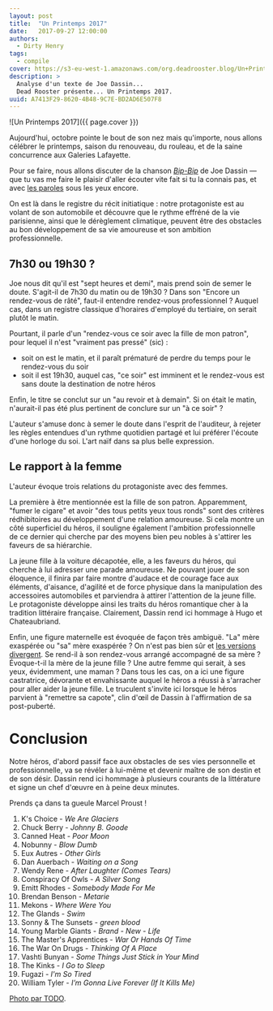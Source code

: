 ```yaml
---
layout: post
title:  "Un Printemps 2017"
date:   2017-09-27 12:00:00
authors:
  - Dirty Henry
tags:
  - compile
cover: https://s3-eu-west-1.amazonaws.com/org.deadrooster.blog/Un+Printemps+2017.jpg
description: >
  Analyse d'un texte de Joe Dassin...
  Dead Rooster présente... Un Printemps 2017.
uuid: A7413F29-8620-4B48-9C7E-BD2AD6E507F8
---
```


![Un Printemps 2017]({{ page.cover }})

Aujourd'hui, octobre pointe le bout de son nez mais qu'importe, nous allons
célébrer le printemps, saison du renouveau, du rouleau, et de la saine
concurrence aux Galeries Lafayette.

Pour se faire, nous allons discuter de la chanson [*Bip-Bip*][bipbip] de Joe Dassin — que
tu vas me faire le plaisir d'aller écouter vite fait si tu la connais pas, et
avec [les paroles][lyrics-ma] sous les yeux encore.

On
est là dans le registre du récit initiatique : notre protagoniste est au volant
de son automobile et découvre que le rythme effréné de la vie parisienne, ainsi
que le dérèglement climatique, peuvent être des obstacles au bon développement de sa
vie amoureuse et son ambition professionnelle.

## 7h30 ou 19h30 ?

Joe nous dit qu'il est "sept heures et demi", mais prend soin de semer le doute.
S'agit-il de 7h30 du matin ou de 19h30 ? Dans son "Encore un rendez-vous de
râté", faut-il entendre rendez-vous professionnel ? Auquel cas, dans un registre
classique d'horaires d'employé du tertiaire, on serait plutôt le matin.

Pourtant, il parle d'un "rendez-vous ce soir avec la fille de mon patron", pour
lequel il n'est "vraiment pas pressé" (sic) :

* soit on est le matin, et il paraît prématuré de perdre du temps pour le
  rendez-vous du soir
* soit il est 19h30, auquel cas, "ce soir" est imminent et
  le rendez-vous est sans doute la destination de notre héros

Enfin, le titre se conclut sur un "au revoir et à demain". Si on était le matin,
n'aurait-il pas été plus pertinent de conclure sur un "à ce soir" ?

L'auteur s'amuse donc à semer le doute dans l'esprit de l'auditeur, à rejeter
les règles entendues d'un rythme quotidien partagé et lui préférer l'écoute
d'une horloge du soi. L'art naïf dans sa plus belle expression.

## Le rapport à la femme

L'auteur évoque trois relations du protagoniste avec des femmes.

La première à être mentionnée est la fille de son patron. Apparemment, "fumer le
cigare" et avoir "des tous petits yeux tous ronds" sont des critères
rédhibitoires au développement d'une relation amoureuse. Si cela montre un côté
superficiel du héros, il souligne également l'ambition professionnelle de ce
dernier qui cherche par des moyens bien peu nobles à s'attirer les faveurs de
sa hiérarchie.

La jeune fille à la voiture décapotée, elle, a les faveurs du héros, qui cherche à
lui adresser une parade amoureuse. Ne pouvant jouer de son éloquence, il finira
par faire montre d'audace et de courage face aux éléments, d'aisance, d'agilité
et de force physique dans la manipulation des accessoires automobiles et
parviendra à attirer l'attention de la jeune fille. Le protagoniste développe
ainsi les traits du héros romantique cher à la tradition littéraire française.
Clairement, Dassin rend ici hommage à Hugo et Chateaubriand.

Enfin, une figure maternelle est évoquée de façon très ambiguë. "La" mère
exaspérée ou "sa" mère exaspérée ? On n'est pas bien sûr et [les versions][lyrics-ma] [divergent][lyrics-la]. Se rend-il à son
rendez-vous arrangé accompagné de sa mère ? Évoque-t-il la mère de la jeune fille ? Une
autre femme qui serait, à ses yeux, évidemment, une maman ? Dans tous les cas,
on a ici une figure castratrice, dévorante et envahissante auquel le héros a
réussi à s'arracher pour aller aider la jeune fille. Le truculent s'invite ici
lorsque le héros parvient à "remettre sa capote", clin d'œil de Dassin à
l'affirmation de sa post-puberté.

# Conclusion

Notre héros, d'abord passif face aux obstacles de ses vies personnelle et
professionnelle, va se révéler à lui-même et devenir maître de son destin et de
son désir. Dassin rend ici hommage à plusieurs courants de la littérature et
signe un chef d'œuvre en à peine deux minutes.

Prends ça dans ta gueule Marcel Proust !

<div id='printemps-2017-playlist'
     class="dr-playlist"
     dr-spotify-id="2DhVzuXuNBehDVdfdeTtO5"
     dr-spotify-user="guiguilele">
</div>

1. K's Choice - *We Are Glaciers*
1. Chuck Berry - *Johnny B. Goode*
1. Canned Heat - *Poor Moon*
1. Nobunny - *Blow Dumb*
1. Eux Autres - *Other Girls*
1. Dan Auerbach - *Waiting on a Song*
1. Wendy Rene - *After Laughter (Comes Tears)*
1. Conspiracy Of Owls - *A Silver Song*
1. Emitt Rhodes - *Somebody Made For Me*
1. Brendan Benson - *Metarie*
1. Mekons - *Where Were You*
1. The Glands - *Swim*
1. Sonny & The Sunsets - *green blood*
1. Young Marble Giants - *Brand - New - Life*
1. The Master's Apprentices - *War Or Hands Of Time*
1. The War On Drugs - *Thinking Of A Place*
1. Vashti Bunyan - *Some Things Just Stick in Your Mind*
1. The Kinks - *I Go to Sleep*
1. Fugazi - *I'm So Tired*
1. William Tyler - *I’m Gonna Live Forever (If It Kills Me)*

[Photo par TODO](https://todo).

[bipbip]: https://open.spotify.com/track/2HW2IhcFUXYkX8a3zm6io0
[lyrics-ma]: https://genius.com/Joe-dassin-bip-bip-lyrics
[lyrics-la]: https://www.paroles.net/joe-dassin/paroles-bip-bip

